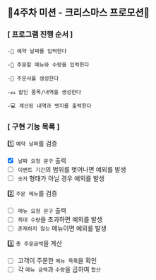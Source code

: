 ## 🎄4주차 미션 - 크리스마스 프로모션🥂

### [ 프로그램 진행 순서 ]

````
-📆 예약 날짜를 입력한다

-🍖 주문할 메뉴와 수량을 입력한다

-🧾 주문서를 생성한다

-💵 할인 품목/내역을 생성한다

-💻 계산된 내역과 뱃지를 출력한다
````

### [ 구현 기능 목록 ]

1️⃣ `예약 날짜`를 검증

- [x] `날짜 요청 문구` 출력
- [ ] `이벤트 기간`의 범위를 벗어나면 예외를 발생
- [ ] `숫자` 형태가 아닐 경우 예외를 발생

2️⃣ `주문 메뉴`를 검증

- [ ] `메뉴 요청 문구` 출력
- [ ] `최대 수량`을 초과하면 예외를 발생
- [ ] `존재하지 않는` 메뉴이면 예외를 발생

3️⃣ `총 주문금액`을 계산

- [ ] 고객이 주문한 `메뉴 목록`을 확인
- [ ] 각 `메뉴 금액`과 `수량`을 곱하여 `합산`
